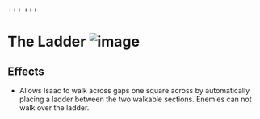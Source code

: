 +++
+++

 # The Ladder ![image](/image/The_Ladder.png) 


Effects
---------


* Allows Isaac to walk across gaps one square across by automatically placing a ladder between the two walkable sections. Enemies can not walk over the ladder.


